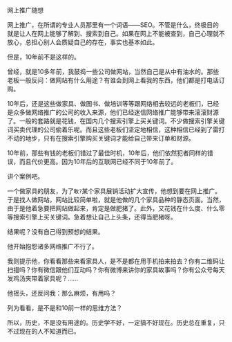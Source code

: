 网上推广随想

网上推广，在所谓的专业人员那里有一个词语——SEO。不管是什么，终极目的就是让人在网上能够了解到、搜索到自己。如果在网上不能被查到，自己心理就不放心，总担心别人会质疑自己的存在，事实也基本如此。

但是，10年前不是这样的。

曾经，就是10多年前，我鼓捣一些公司做网站，当然自己是从中有油水的。那些老板一般反问：做网站有什么用途？有谁会到网上看我的东西，他们都是打电话订购。

10年后，还是这些做家具、做图书、做培训等等跟网络相去较远的老板们，已经是众多做网络推广的公司的收入来源，他们已经迷信网络推广能够带来滚滚财源了。一般的套路就是花钱，在国内几个搜索引擎上买关键词。不少做搜索引擎关键词买卖代理的公司偷着乐呢。而且这些老板们坚定地相信，这种相信已经到了雷打不动的地步，只有在搜索引擎购买关键词才能给自己带来订单和财源。

10年前，那些有钱的老板们错过了最佳时机，10年后，他们依然犯者同样的错误，而且代价更高。因为10年后的互联网已经不同于10年前了。

讲个案例吧。

一个做家具的朋友，为了`敢?`某个家具展销活动扩大宣传，他想到要在网上推广。于是找人做网站，网站比较简单啦，就是他做的几个家具品种的静态页面。当然，由于是他着急要把网站做起来，肯定是做肥猪了。此外，又花钱在什么度、什么零等搜索引擎上买关键词。急着想让自己上头条，还得当肥猪呀。

结果呢？没有自己得到预想的结果。

他开始抱怨诸多网络推广不行了。

我则提示他，你看看那些来看家具人，是不是都在用手机拍来拍去？你有二维码让扫描吗？你有微信跟他们互动吗？你有微博来讲你的家具故事吗？你有公众号每天发鸡汤夹带着家具呢？......

他摇头，还反问我：那么麻烦，有用吗？

列为看看，是不是和10前一样的思维方法？

所以，历史，不是没有用途的。历史学不好，一定搞不好现在。历史总在重复，只不过现在的人不知道而已。
